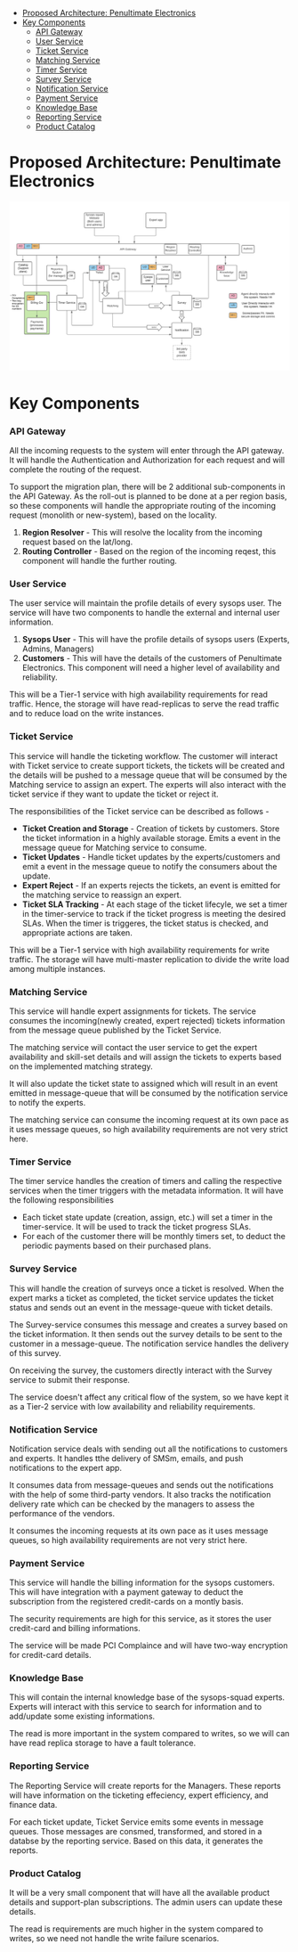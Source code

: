 - [Proposed Architecture: Penultimate Electronics](#proposed-architecture-penultimate-electronics)
- [Key Components](#key-components)
    - [API Gateway](#api-gateway)
    - [User Service](#user-service)
    - [Ticket Service](#ticket-service)
    - [Matching Service](#matching-service)
    - [Timer Service](#timer-service)
    - [Survey Service](#survey-service)
    - [Notification Service](#notification-service)
    - [Payment Service](#payment-service)
    - [Knowledge Base](#knowledge-base)
    - [Reporting Service](#reporting-service)
    - [Product Catalog](#product-catalog)



# Proposed Architecture: Penultimate Electronics

![Software Architecture](../Diagrams/FinalArchitecture.png)

# Key Components

### API Gateway

All the incoming requests to the system will enter through the API gateway. It will handle the Authentication and Authorization for each request and will complete the routing of the request.

To support the migration plan, there will be 2 additional sub-components in the API Gateway. As the roll-out is planned to be done at a per region basis, so these components will handle the appropriate routing of the incoming request (monolith or new-system), based on the locality.

1. **Region Resolver** -  This will resolve the locality from the incoming request based on the lat/long.
2. **Routing Controller** - Based on the region of the incoming reqest, this component will handle the further routing.


### User Service

The user service will maintain the profile details of every sysops user. The service will have two components to handle the external and internal user information.

1. **Sysops User** -  This will have the profile details of sysops users (Experts, Admins, Managers)
2. **Customers** - This will have the details of the customers of Penultimate Electronics. This component will need a higher level of availability and reliability.

This will be a Tier-1 service with high availability requirements for read traffic. Hence, the storage will have read-replicas to serve the read traffic and to reduce load on the write instances.


### Ticket Service

This service will handle the ticketing workflow. The customer will interact with Ticket service to create support tickets, the tickets will be created and the details will be pushed to a message queue that will be consumed by the Matching service to assign an expert. The experts will also interact with the ticket service if they want to update the ticket or reject it.

The responsibilities of the Ticket service can be described as follows -

- **Ticket Creation and Storage** -  Creation of tickets by customers. Store the ticket information in a highly available storage. Emits a event in the message queue for Matching service to consume.
- **Ticket Updates** - Handle ticket updates by the experts/customers and emit a event in the message queue to notify the consumers about the update.
- **Expert Reject** - If an experts rejects the tickets, an event is emitted for the matching service to reassign an expert.
- **Ticket SLA Tracking** - At each stage of the ticket lifecyle, we set a timer in the timer-service to track if the ticket progress is meeting the desired SLAs. When the timer is triggeres, the ticket status is checked, and appropriate actions are taken.

This will be a Tier-1 service with high availability requirements for write traffic. The storage will have multi-master replication to divide the write load among multiple instances.


### Matching Service

This service will handle expert assignments for tickets. The service consumes the incoming(newly created, expert rejected) tickets information from the message queue published by the Ticket Service.

The matching service will contact the user service to get the expert availability and skill-set details and will assign the tickets to experts based on the implemented matching strategy.

It will also update the ticket state to assigned which will result in an event emitted in message-queue that will be consumed by the notification service to notify the experts.

The matching service can consume the incoming request at its own pace as it uses message queues, so high availability requirements are not very strict here.


### Timer Service

The timer service handles the creation of timers and calling the respective services when the timer triggers with the metadata information. It will have the following responsibilities

- Each ticket state update (creation, assign, etc.) will set a timer in the timer-service. It will be used to track the ticket progress SLAs.
- For each of the customer there will be monthly timers set, to deduct the periodic payments based on their purchased plans.


### Survey Service

This will handle the creation of surveys once a ticket is resolved. When the expert marks a ticket as completed, the ticket service updates the ticket status and sends out an event in the message-queue with ticket details.

The Survey-service consumes this message and creates a survey based on the ticket information. It then sends out the survey details to be sent to the customer in a message-queue. The notification service handles the delivery of this survey.

On receiving the survey, the customers directly interact with the Survey service to submit their response.

The service doesn't affect any critical flow of the system, so we have kept it as a Tier-2 service with low availability and reliability requirements.


### Notification Service

Notification service deals with sending out all the notifications to customers and experts. It handles tthe delivery of SMSm, emails, and push notifications to the expert app.

It consumes data from message-queues and sends out the notifications with the help of some third-party vendors. It also tracks the notification delivery rate which can be checked by the managers to assess the performance of the vendors.

It consumes the incoming requests at its own pace as it uses message queues, so high availability requirements are not very strict here.


### Payment Service

This service will handle the billing information for the sysops customers. This will have integration with a payment gateway to deduct the subscription from the registered credit-cards on a montly basis.

The security requirements are high for this service, as it stores the user credit-card and billing informations.

The service will be made PCI Complaince and will have two-way encryption for credit-card details.


### Knowledge Base

This will contain the internal knowledge base of the sysops-squad experts. Experts will interact with this service to search for information and to add/update some existing informations.

The read is more important in the system compared to writes, so we will can have read replica storage to have a fault tolerance.


### Reporting Service

The Reporting Service will create reports for the Managers. These reports will have information on the ticketing effeciency, expert efficiency, and finance data.

For each ticket update, Ticket Service emits some events in message queues. Those messages are consmed, transformed, and stored in a databse by the reporting service. Based on this data, it generates the reports.


### Product Catalog

It will be a very small component that will have all the available product details and support-plan subscriptions. The admin users can update these details.

The read is requirements are much higher in the system compared to writes, so we need not handle the write failure scenarios.




